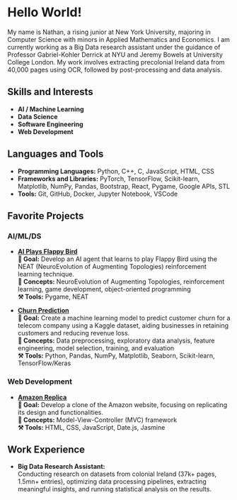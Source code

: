 # Hello World! 
My name is Nathan, a rising junior at New York University, majoring in Computer Science with minors in Applied Mathematics and Economics. I am currently working as a Big Data research assistant under the guidance of Professor Gabriel-Kohler Derrick at NYU and Jeremy Bowels at University College London. My work involves extracting precolonial Ireland data from 40,000 pages using OCR, followed by post-processing and data analysis.

## Skills and Interests

- **AI / Machine Learning**
- **Data Science**
- **Software Engineering**
- **Web Development**

## Languages and Tools

- **Programming Languages:** Python, C++, C, JavaScript, HTML, CSS
- **Frameworks and Libraries:** PyTorch, TensorFlow, Scikit-learn, Matplotlib, NumPy, Pandas, Bootstrap, React, Pygame, Google APIs, STL
- **Tools:** Git, GitHub, Docker, Jupyter Notebook, VSCode

## Favorite Projects

### AI/ML/DS

- **[AI Plays Flappy Bird](https://github.com/nathanbehailuz/AI-plays-Flappy-Bird)**  
  **🎯 Goal:** Develop an AI agent that learns to play Flappy Bird using the NEAT (NeuroEvolution of Augmenting Topologies) reinforcement learning technique.  
  **🧠 Concepts:** NeuroEvolution of Augmenting Topologies, reinforcement learning, game development, object-oriented programming  
  **⚒️ Tools:** Pygame, NEAT

- **[Churn Prediction](https://github.com/nathanbehailuz/churn-prediction)**  
  **🎯 Goal:** Create a machine learning model to predict customer churn for a telecom company using a Kaggle dataset, aiding businesses in retaining customers and reducing revenue loss.  
  **🧠 Concepts:** Data preprocessing, exploratory data analysis, feature engineering, model selection, training, and evaluation  
  **⚒️ Tools:** Python, Pandas, NumPy, Matplotlib, Seaborn, Scikit-learn, TensorFlow/Keras

### Web Development

- **[Amazon Replica](https://github.com/nathanbehailuz/amazon-replica)**  
  **🎯 Goal:** Develop a clone of the Amazon website, focusing on replicating its design and functionalities.  
  **🧠 Concepts:** Model-View-Controller (MVC) framework  
  **⚒️ Tools:** HTML, CSS, JavaScript, Date.js, Jasmine


## Work Experience
- **Big Data Research Assistant:**  
  Conducting research on datasets from colonial Ireland (37k+ pages, 1.5mn+ entries), optimizing data processing pipelines, extracting meaningful insights, and running statistical analysis on the results.
